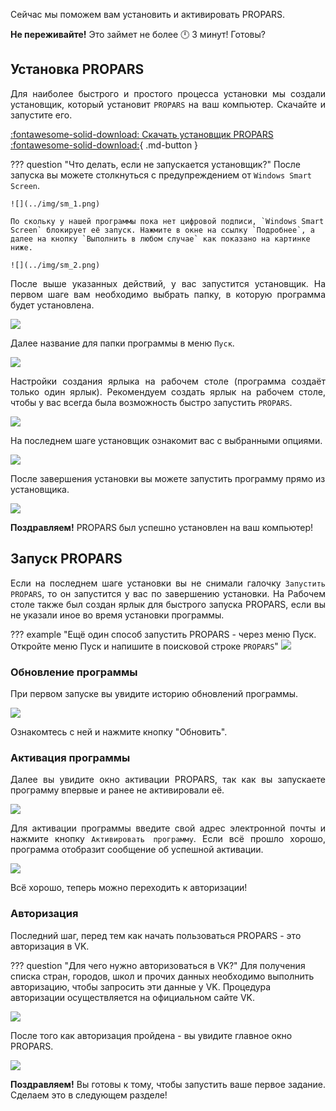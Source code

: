 
<div style="text-align: justify">
  <p>Сейчас мы поможем вам установить и активировать PROPARS.</p>
  <p><b>Не переживайте!</b> Это займет не более 🕛 3 минут! Готовы?</p>
</div>

## Установка PROPARS

<div style="text-align: justify">
  <p>Для наиболее быстрого и простого процесса установки мы создали установщик, который установит <code>PROPARS</code> на ваш компьютер. Скачайте и запустите его.</p>
</div>

[:fontawesome-solid-download: Скачать установщик PROPARS :fontawesome-solid-download:](https://soft-issue.com/vku2-version/setups/propars-setup.exe){ .md-button }

??? question "Что делать, если не запускается установщик?"
    После запуска вы можете столкнуться с предупреждением от `Windows Smart Screen`.

    ![](../img/sm_1.png)

    По скольку у нашей программы пока нет цифровой подписи, `Windows Smart Screen` блокирует её запуск. Нажмите в окне на ссылку `Подробнее`, а далее на кнопку `Выполнить в любом случае` как показано на картинке ниже.

    ![](../img/sm_2.png)

<div style="text-align: justify">
После выше указанных действий, у вас запустится установщик. На первом шаге вам необходимо выбрать папку, в которую программа будет установлена.
</div>

![](../img/installer_1.png)

Далее название для папки программы в меню `Пуск`.

![](../img/installer_2.png)

<div style="text-align: justify">
  Настройки создания ярлыка на рабочем столе (программа создаёт только один ярлык). Рекомендуем создать ярлык на рабочем столе, чтобы у вас всегда была возможность быстро запустить <code>PROPARS</code>.
</div>

![](../img/installer_3.png)

На последнем шаге установщик ознакомит вас с выбранными опциями.

![](../img/installer_4.png)

После завершения установки вы можете запустить программу прямо из установщика.

![](../img/installer_5.png)

<div style="text-align: justify">
  <p>
    <b>Поздравляем!</b> PROPARS был успешно установлен на ваш компьютер!
  </p>
</div>

## Запуск PROPARS
<div style="text-align: justify">
  <p>
    Если на последнем шаге установки вы не снимали галочку <code>Запустить PROPARS</code>, то он запустится у вас по завершению установки.
    На Рабочем столе также был создан ярлык для быстрого запуска PROPARS, если вы не указали иное во время установки программы.
  </p>
</div>

??? example "Ещё один способ запустить PROPARS - через меню Пуск. Откройте меню Пуск и напишите в поисковой строке `PROPARS`"
    ![](../img/launch.png)

### Обновление программы

<div style="text-align: justify">
  <p>
    При первом запуске вы увидите историю обновлений программы.
  </p>
</div>

![](./../img/updates.png)

Ознакомтесь с ней и нажмите кнопку "Обновить".

### Активация программы

<div style="text-align: justify">
  <p>
    Далее вы увидите окно активации PROPARS, так как вы запускаете программу впервые и ранее не активировали её.
  </p>
</div>

![](./../img/activation.png)
<div style="text-align: justify">
  <p>
    Для активации программы введите свой адрес электронной почты и нажмите кнопку <code>Активировать программу</code>. Если всё прошло хорошо, программа отобразит сообщение об успешной активации.
  </p>
</div>

![](./../img/activated.png)

<div style="text-align: justify">
  <p>
    Всё хорошо, теперь можно переходить к авторизации!
  </p>
</div>

### Авторизация

Последний шаг, перед тем как начать пользоваться PROPARS - это авторизация в VK. 

??? question "Для чего нужно авторизоваться в VK?"
    Для получения списка стран, городов, школ и прочих данных необходимо выполнить авторизацию, чтобы запросить эти данные у VK. Процедура авторизации осуществляется на официальном сайте VK.

![](./../img/auth.png)

После того как авторизация пройдена - вы увидите главное окно PROPARS.

![](./../img/main-window.png)

<div style="text-align: justify">
  <p>
    <b>Поздравляем!</b> Вы готовы к тому, чтобы запустить ваше первое задание. Сделаем это в следующем разделе!
  </p>
</div>